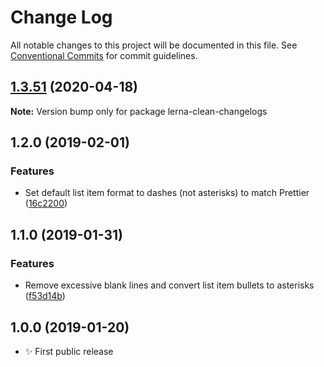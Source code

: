 # Change Log

All notable changes to this project will be documented in this file.
See [Conventional Commits](https://conventionalcommits.org) for commit guidelines.

## [1.3.51](https://gitlab.com/codsen/codsen/compare/lerna-clean-changelogs@1.3.50...lerna-clean-changelogs@1.3.51) (2020-04-18)

**Note:** Version bump only for package lerna-clean-changelogs





## 1.2.0 (2019-02-01)

### Features

- Set default list item format to dashes (not asterisks) to match Prettier ([16c2200](https://gitlab.com/codsen/codsen/commit/16c2200))

## 1.1.0 (2019-01-31)

### Features

- Remove excessive blank lines and convert list item bullets to asterisks ([f53d14b](https://gitlab.com/codsen/codsen/commit/f53d14b))

## 1.0.0 (2019-01-20)

- ✨ First public release
